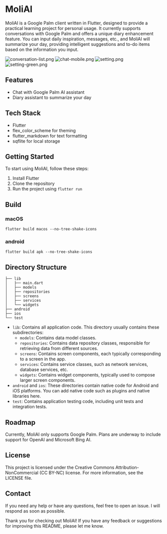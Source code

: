 # MoliAI

MoliAI is a Google Palm client written in Flutter, designed to provide a practical learning project for personal usage. It currently supports conversations with Google Palm and offers a unique diary enhancement feature. You can input daily inspiration, messages, etc., and MoliAI will summarize your day, providing intelligent suggestions and to-do items based on the information you input.


<div>
  <img alt="conversation-list.png" src="https://github.com/gusibi/moli_ai/blob/main/assets/screenshots/conversation-list.png" style="display: inline-block;">
  <img alt="chat-mobile.png" src="https://github.com/gusibi/moli_ai/blob/main/assets/screenshots/chat-mobile.png" style="display: inline-block;">
  <img alt="setting.png" src="https://github.com/gusibi/moli_ai/blob/main/assets/screenshots/setting.png" style="display: inline-block;">
  <img alt="setting-green.png" src="https://github.com/gusibi/moli_ai/blob/main/assets/screenshots/setting-green.png" style="display: inline-block;">
</div>

## Features

- Chat with Google Palm AI assistant
- Diary assistant to summarize your day

## Tech Stack

- Flutter
- flex_color_scheme for theming
- flutter_markdown for text formatting
- sqflite for local storage

## Getting Started

To start using MoliAI, follow these steps:

1. Install Flutter
2. Clone the repository
3. Run the project using `flutter run`

## Build

### macOS

```
flutter build macos --no-tree-shake-icons
```
### android

```
flutter build apk --no-tree-shake-icons
```

## Directory Structure

```
├── lib
│   ├── main.dart
│   ├── models
│   ├── repositories
│   ├── screens
│   ├── services
│   └── widgets
├── android
├── ios
└── test
```

- `lib`: Contains all application code. This directory usually contains these subdirectories:
    - `models`: Contains data model classes.
    - `repositories`: Contains data repository classes, responsible for retrieving data from different sources.
    - `screens`: Contains screen components, each typically corresponding to a screen in the app.
    - `services`: Contains service classes, such as network services, database services, etc.
    - `widgets`: Contains widget components, typically used to compose larger screen components.
- `android` and `ios`: These directories contain native code for Android and iOS platforms. You can add native code such as plugins and native libraries here.
- `test`: Contains application testing code, including unit tests and integration tests.

## Roadmap

Currently, MoliAI only supports Google Palm. Plans are underway to include support for OpenAI and Microsoft Bing AI.

## License

This project is licensed under the Creative Commons Attribution-NonCommercial (CC BY-NC) license. For more information, see the LICENSE file.

## Contact

If you need any help or have any questions, feel free to open an issue. I will respond as soon as possible.

Thank you for checking out MoliAI! If you have any feedback or suggestions for improving this README, please let me know.

